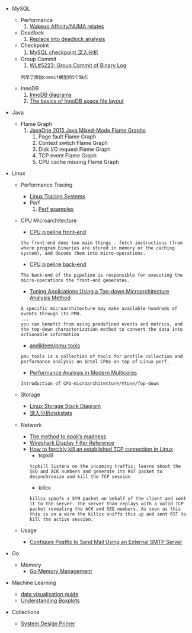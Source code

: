 - MySQL
    - Performance
        1. [Wakeup Affinity/NUMA relates](https://mp.weixin.qq.com/s/DG1v8cUjcXpa0x2uvrRytA)
    - Deadlock
        1. [Replace into deadlock analysis](https://www.kancloud.cn/taobaomysql/monthly/67177)
    - Checkpoint
        1. [MySQL checkpoint 深入分析](https://www.cnblogs.com/geaozhang/p/7341333.html)
    - Group Commit
        1. [WL#5223: Group Commit of Binary Log
](https://dev.mysql.com/worklog/task/?id=5223) 
        ```
        列举了原始commit模型的5个缺点
        ```
    - InnoDB
        1. [InnoDB diagrams](https://github.com/jeremycole/innodb_diagrams)
        2. [The basics of InnoDB space file layout](https://blog.jcole.us/2013/01/03/the-basics-of-innodb-space-file-layout/)

- Java
    - Flame Graph
        1. [JavaOne 2015 Java Mixed-Mode Flame Graphs](https://www.slideshare.net/brendangregg/javaone-2015-java-mixedmode-flame-graphs)
            1. Page fault Flame Graph
            2. Context switch Flame Graph
            3. Disk I/O request Flame Graph
            4. TCP event Flame Graph
            5. CPU cache missing Flame Graph

- Linux
    - Performance Tracing
        - [Linux Tracing Systems](https://jvns.ca/blog/2017/07/05/linux-tracing-systems/)
        - Perf
            1. [Perf examples](http://www.brendangregg.com/perf.html)

    - CPU Microarchitecture
        - [CPU pipeline front-end](https://software.intel.com/en-us/blogs/2011/11/22/pipeline-speak-learning-more-about-intel-microarchitecture-codename-sandy-bridge)
        ```
        the front-end does two main things - fetch instructions (from where program binaries are stored in memory or the caching system), and decode them into micro-operations. 
        ```
        - [CPU pipeline back-end](https://software.intel.com/en-us/blogs/2011/12/01/pipeline-speak-part-2-the-second-part-of-the-sandy-bridge-pipeline)
        ```
        The back-end of the pipeline is responsible for executing the micro-operations the front-end generates. 
        ```
        - [Tuning Applications Using a Top-down Microarchitecture Analysis Method](https://software.intel.com/en-us/vtune-amplifier-help-tuning-applications-using-a-top-down-microarchitecture-analysis-method)
        ```
        A specific microarchitecture may make available hundreds of events through its PMU.
        ...
        you can benefit from using predefined events and metrics, and the top-down characterization method to convert the data into actionable information
        ```
        - [andikleen/pmu-tools](https://github.com/andikleen/pmu-tools)
        ```
        pmu tools is a collection of tools for profile collection and performance analysis on Intel CPUs on top of Linux perf. 
        ```
        - [Performance Analysis in Modern Multicores](http://cs.haifa.ac.il/~yosi/PARC/yasin.pdf)
        ```
        Introduction of CPU-microarchitecture/Vtune/Top-down
        ```
        
        
    - Storage
        - [Linux Storage Stack Diagram](https://www.thomas-krenn.com/en/wiki/Linux_Storage_Stack_Diagram)
        - [深入分析diskstats](http://ykrocku.github.io/blog/2014/04/11/diskstats/)
    - Network
        - [The method to epoll’s madness](https://medium.com/@copyconstruct/the-method-to-epolls-madness-d9d2d6378642)
        - [Wireshark Display Filter Reference](https://www.wireshark.org/docs/dfref/)
        - [How to forcibly kill an established TCP connection in Linux
](http://rtomaszewski.blogspot.com/2012/11/how-to-forcibly-kill-established-tcp.html)
            * tcpkill
            ```
            tcpkill listens on the incoming traffic, learns about the SEQ and ACK numbers and generate its RST packet to desynchronize and kill the TCP session
            ```
            * killcx
            ```
            killcx spoofs a SYN packet on behalf of the client and sent it to the server. The server than replays with a valid TCP packet revealing the ACK and SEQ numbers. As soon as this this is on a wire the killcx sniffs this up and sent RST to kill the active session.
            ```
    - Usage
        - [Configure Postfix to Send Mail Using an External SMTP Server](https://www.linode.com/docs/email/postfix/postfix-smtp-debian7/)
       
- Go
    - Memory
        - [Go Memory Management](https://povilasv.me/go-memory-management/)

- Machine Learning
    - [data visualisation guide](https://www.kaggle.com/learn/data-visualisation)
    - [Understanding Boxplots](https://towardsdatascience.com/understanding-boxplots-5e2df7bcbd51)

- Collections
    - [System Design Primer](https://github.com/donnemartin/system-design-primer)
   
